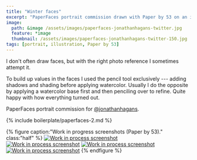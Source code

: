 ```yaml
---
title: "Winter faces"
excerpt: "PaperFaces portrait commission drawn with Paper by 53 on an iPad."
image: 
  path: &image /assets/images/paperfaces-jonathanhagans-twitter.jpg 
  feature: *image
  thumbnail: /assets/images/paperfaces-jonathanhagans-twitter-150.jpg
tags: [portrait, illustration, Paper by 53]
---
```


I don't often draw faces, but with the right photo reference I sometimes attempt it. 

To build up values in the faces I used the pencil tool exclusively --- adding shadows and shading before applying watercolor. Usually I do the opposite by applying a watercolor base first and then penciling over to refine. Quite happy with how everything turned out.

PaperFaces portrait commission for [@jonathanhagans](https://twitter.com/jonathanhagans).

{% include boilerplate/paperfaces-2.md %}

{% figure caption:"Work in progress screenshots (Paper by 53)." class:"half" %}
[![Work in process screenshot](/assets/images/paperfaces-jonathanhagans-process-1-600.jpg)](/assets/images/paperfaces-jonathanhagans-process-1-lg.jpg)
[![Work in process screenshot](/assets/images/paperfaces-jonathanhagans-process-2-600.jpg)](/assets/images/paperfaces-jonathanhagans-process-2-lg.jpg)
[![Work in process screenshot](/assets/images/paperfaces-jonathanhagans-process-3-600.jpg)](/assets/images/paperfaces-jonathanhagans-process-3-lg.jpg)
[![Work in process screenshot](/assets/images/paperfaces-jonathanhagans-process-4-600.jpg)](/assets/images/paperfaces-jonathanhagans-process-4-lg.jpg)
{% endfigure %}
